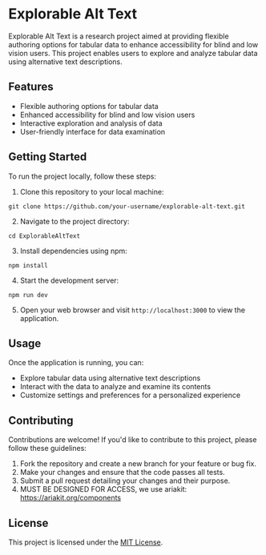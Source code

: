 # Explorable Alt Text

Explorable Alt Text is a research project aimed at providing flexible authoring options for tabular data to enhance accessibility for blind and low vision users. This project enables users to explore and analyze tabular data using alternative text descriptions.

## Features

- Flexible authoring options for tabular data
- Enhanced accessibility for blind and low vision users
- Interactive exploration and analysis of data
- User-friendly interface for data examination

## Getting Started

To run the project locally, follow these steps:

1. Clone this repository to your local machine:

`git clone https://github.com/your-username/explorable-alt-text.git`

2. Navigate to the project directory:

`cd ExplorableAltText`

3. Install dependencies using npm:

`npm install`

4. Start the development server:

`npm run dev`

5. Open your web browser and visit `http://localhost:3000` to view the application.

## Usage

Once the application is running, you can:

- Explore tabular data using alternative text descriptions
- Interact with the data to analyze and examine its contents
- Customize settings and preferences for a personalized experience

## Contributing

Contributions are welcome! If you'd like to contribute to this project, please follow these guidelines:

1. Fork the repository and create a new branch for your feature or bug fix.
2. Make your changes and ensure that the code passes all tests.
3. Submit a pull request detailing your changes and their purpose.
4. MUST BE DESIGNED FOR ACCESS, we use ariakit: https://ariakit.org/components

## License

This project is licensed under the [MIT License](LICENSE).
